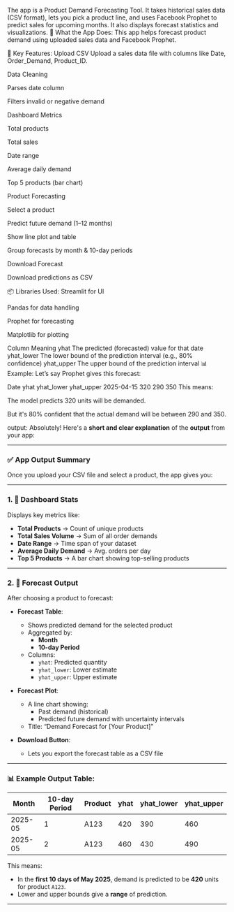 The app is a Product Demand Forecasting Tool. It takes historical sales data (CSV format), lets you pick a product line, and uses Facebook Prophet to predict sales for upcoming months. It also displays forecast statistics and visualizations.
🔧 What the App Does:
This app helps forecast product demand using uploaded sales data and Facebook Prophet.

🚀 Key Features:
Upload CSV
Upload a sales data file with columns like Date, Order_Demand, Product_ID.

Data Cleaning

Parses date column

Filters invalid or negative demand

Dashboard Metrics

Total products

Total sales

Date range

Average daily demand

Top 5 products (bar chart)

Product Forecasting

Select a product

Predict future demand (1–12 months)

Show line plot and table

Group forecasts by month & 10-day periods

Download Forecast

Download predictions as CSV

📦 Libraries Used:
Streamlit for UI

Pandas for data handling

Prophet for forecasting

Matplotlib for plotting

Column	Meaning
yhat	The predicted (forecasted) value for that date
yhat_lower	The lower bound of the prediction interval (e.g., 80% confidence)
yhat_upper	The upper bound of the prediction interval
📊 Example:
Let’s say Prophet gives this forecast:

Date	yhat	yhat_lower	yhat_upper
2025-04-15	320	290	350
This means:

The model predicts 320 units will be demanded.

But it's 80% confident that the actual demand will be between 290 and 350.

output:
Absolutely! Here's a **short and clear explanation** of the **output** from your app:

---

### ✅ **App Output Summary**

Once you upload your CSV file and select a product, the app gives you:

---

### 1. 🧾 **Dashboard Stats**
Displays key metrics like:
- **Total Products** → Count of unique products
- **Total Sales Volume** → Sum of all order demands
- **Date Range** → Time span of your dataset
- **Average Daily Demand** → Avg. orders per day
- **Top 5 Products** → A bar chart showing top-selling products

---

### 2. 🔮 **Forecast Output**
After choosing a product to forecast:
- **Forecast Table**:
  - Shows predicted demand for the selected product  
  - Aggregated by:
    - **Month**
    - **10-day Period**
  - Columns:
    - `yhat`: Predicted quantity
    - `yhat_lower`: Lower estimate
    - `yhat_upper`: Upper estimate

- **Forecast Plot**:
  - A line chart showing:
    - Past demand (historical)
    - Predicted future demand with uncertainty intervals
  - Title: “Demand Forecast for [Your Product]”

- **Download Button**:
  - Lets you export the forecast table as a CSV file

---

### 📊 Example Output Table:

| Month   | 10-day Period | Product | yhat | yhat_lower | yhat_upper |
|---------|----------------|---------|------|-------------|-------------|
| 2025-05 | 1              | A123    | 420  | 390         | 460         |
| 2025-05 | 2              | A123    | 460  | 430         | 490         |

This means:
- In the **first 10 days of May 2025**, demand is predicted to be **420** units for product `A123`.
- Lower and upper bounds give a **range** of prediction.

---
